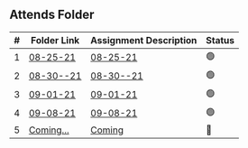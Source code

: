 ##  Attends Folder

|   #   | Folder Link | Assignment Description |    Status  |
| :---: | ----------- | ---------------------- |    ----------- |
|   1   | <a href="082521">08-25-21</a>     | <a href="082521">08-25-21</a>      |    🟢  |
|   2   | <a href="083021">08-30--21</a>     | <a href="083021">08-30--21</a>      |    🟢  |
|   3   | <a href="090121">09-01-21</a>     | <a href="090121">09-01-21</a>      |    🟢  |
|   4   | <a href="090821">09-08-21</a>    | <a href="090821">09-08-21</a>      | 🟢   |
|   5   | <a href="#">Coming...</a>    | <a href="#">Coming</a>      | 🔴   |